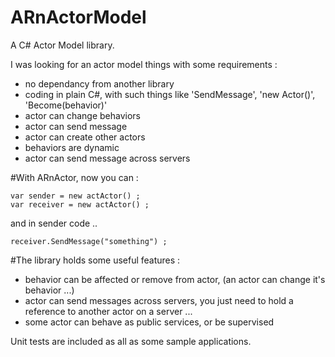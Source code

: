 # ARnActorModel
A C# Actor Model library.

I was looking for an actor model things with some requirements :
 - no dependancy from another library
 - coding in plain C#, with such things like 'SendMessage', 'new Actor()', 'Become(behavior)'
 - actor can change behaviors
 - actor can send message
 - actor can create other actors
 - behaviors are dynamic
 - actor can send message across servers
 
#With ARnActor, now you can :

    var sender = new actActor() ;
    var receiver = new actActor() ;
 
 and in sender code ..
 
    receiver.SendMessage("something") ;
 
#The library holds some useful features :
-  behavior can be affected or remove from actor, (an actor can change it's behavior ...)
-  actor can send messages across servers, you just need to hold a reference to another actor on a server ...
-  some actor can behave as public services, or be supervised

Unit tests are included as all as some sample applications.
